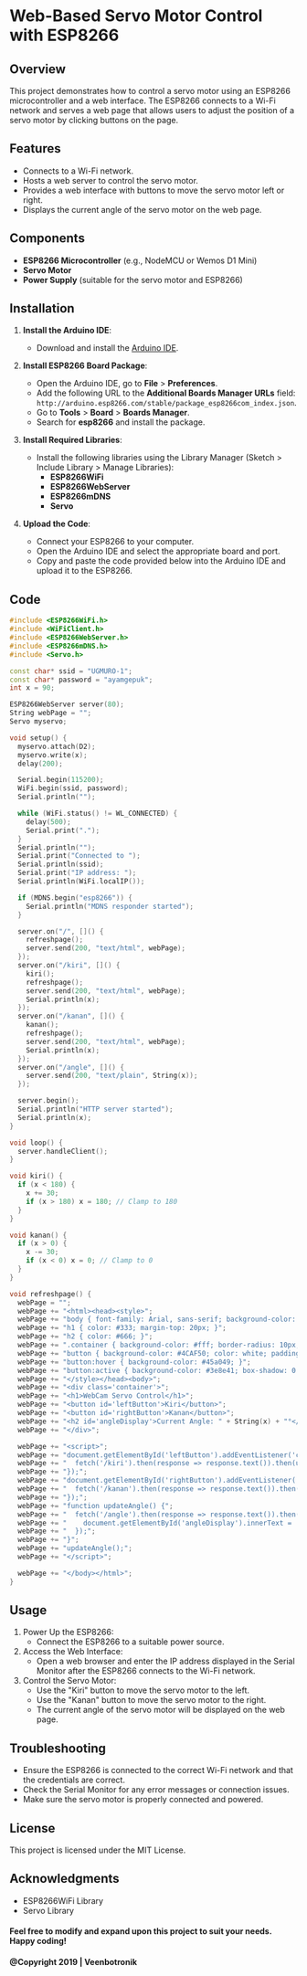 # Web-Based Servo Motor Control with ESP8266

## Overview

This project demonstrates how to control a servo motor using an ESP8266 microcontroller and a web interface. The ESP8266 connects to a Wi-Fi network and serves a web page that allows users to adjust the position of a servo motor by clicking buttons on the page.

## Features

- Connects to a Wi-Fi network.
- Hosts a web server to control the servo motor.
- Provides a web interface with buttons to move the servo motor left or right.
- Displays the current angle of the servo motor on the web page.

## Components

- **ESP8266 Microcontroller** (e.g., NodeMCU or Wemos D1 Mini)
- **Servo Motor**
- **Power Supply** (suitable for the servo motor and ESP8266)

## Installation

1. **Install the Arduino IDE**:

   - Download and install the [Arduino IDE](https://www.arduino.cc/en/software).

2. **Install ESP8266 Board Package**:

   - Open the Arduino IDE, go to **File** > **Preferences**.
   - Add the following URL to the **Additional Boards Manager URLs** field: `http://arduino.esp8266.com/stable/package_esp8266com_index.json`.
   - Go to **Tools** > **Board** > **Boards Manager**.
   - Search for **esp8266** and install the package.

3. **Install Required Libraries**:

   - Install the following libraries using the Library Manager (Sketch > Include Library > Manage Libraries):
     - **ESP8266WiFi**
     - **ESP8266WebServer**
     - **ESP8266mDNS**
     - **Servo**

4. **Upload the Code**:
   - Connect your ESP8266 to your computer.
   - Open the Arduino IDE and select the appropriate board and port.
   - Copy and paste the code provided below into the Arduino IDE and upload it to the ESP8266.

## Code

```cpp
#include <ESP8266WiFi.h>
#include <WiFiClient.h>
#include <ESP8266WebServer.h>
#include <ESP8266mDNS.h>
#include <Servo.h>

const char* ssid = "UGMURO-1";
const char* password = "ayamgepuk";
int x = 90;

ESP8266WebServer server(80);
String webPage = "";
Servo myservo;

void setup() {
  myservo.attach(D2);
  myservo.write(x);
  delay(200);

  Serial.begin(115200);
  WiFi.begin(ssid, password);
  Serial.println("");

  while (WiFi.status() != WL_CONNECTED) {
    delay(500);
    Serial.print(".");
  }
  Serial.println("");
  Serial.print("Connected to ");
  Serial.println(ssid);
  Serial.print("IP address: ");
  Serial.println(WiFi.localIP());

  if (MDNS.begin("esp8266")) {
    Serial.println("MDNS responder started");
  }

  server.on("/", []() {
    refreshpage();
    server.send(200, "text/html", webPage);
  });
  server.on("/kiri", []() {
    kiri();
    refreshpage();
    server.send(200, "text/html", webPage);
    Serial.println(x);
  });
  server.on("/kanan", []() {
    kanan();
    refreshpage();
    server.send(200, "text/html", webPage);
    Serial.println(x);
  });
  server.on("/angle", []() {
    server.send(200, "text/plain", String(x));
  });

  server.begin();
  Serial.println("HTTP server started");
  Serial.println(x);
}

void loop() {
  server.handleClient();
}

void kiri() {
  if (x < 180) {
    x += 30;
    if (x > 180) x = 180; // Clamp to 180
  }
}

void kanan() {
  if (x > 0) {
    x -= 30;
    if (x < 0) x = 0; // Clamp to 0
  }
}

void refreshpage() {
  webPage = "";
  webPage += "<html><head><style>";
  webPage += "body { font-family: Arial, sans-serif; background-color: #f0f0f5; margin: 0; padding: 0; text-align: center; }";
  webPage += "h1 { color: #333; margin-top: 20px; }";
  webPage += "h2 { color: #666; }";
  webPage += ".container { background-color: #fff; border-radius: 10px; box-shadow: 0 4px 8px rgba(0,0,0,0.1); margin: 20px auto; padding: 20px; width: 80%; max-width: 600px; }";
  webPage += "button { background-color: #4CAF50; color: white; padding: 15px 25px; font-size: 18px; margin: 10px; border: none; border-radius: 5px; cursor: pointer; box-shadow: 0 4px #999; transition: background-color 0.3s ease; }";
  webPage += "button:hover { background-color: #45a049; }";
  webPage += "button:active { background-color: #3e8e41; box-shadow: 0 2px #666; transform: translateY(4px); }";
  webPage += "</style></head><body>";
  webPage += "<div class='container'>";
  webPage += "<h1>WebCam Servo Control</h1>";
  webPage += "<button id='leftButton'>Kiri</button>";
  webPage += "<button id='rightButton'>Kanan</button>";
  webPage += "<h2 id='angleDisplay'>Current Angle: " + String(x) + "°</h2>";
  webPage += "</div>";

  webPage += "<script>";
  webPage += "document.getElementById('leftButton').addEventListener('click', function() {";
  webPage += "  fetch('/kiri').then(response => response.text()).then(updateAngle);";
  webPage += "});";
  webPage += "document.getElementById('rightButton').addEventListener('click', function() {";
  webPage += "  fetch('/kanan').then(response => response.text()).then(updateAngle);";
  webPage += "});";
  webPage += "function updateAngle() {";
  webPage += "  fetch('/angle').then(response => response.text()).then(angle => {";
  webPage += "    document.getElementById('angleDisplay').innerText = 'Current Angle: ' + angle + '°';";
  webPage += "  });";
  webPage += "}";
  webPage += "updateAngle();";
  webPage += "</script>";

  webPage += "</body></html>";
}
```

## Usage

1. Power Up the ESP8266:
   - Connect the ESP8266 to a suitable power source.
2. Access the Web Interface:
   - Open a web browser and enter the IP address displayed in the Serial Monitor after the ESP8266 connects to the Wi-Fi network.
3. Control the Servo Motor:
   - Use the "Kiri" button to move the servo motor to the left.
   - Use the "Kanan" button to move the servo motor to the right.
   - The current angle of the servo motor will be displayed on the web page.

## Troubleshooting

- Ensure the ESP8266 is connected to the correct Wi-Fi network and that the credentials are correct.
- Check the Serial Monitor for any error messages or connection issues.
- Make sure the servo motor is properly connected and powered.

## License

This project is licensed under the MIT License.

## Acknowledgments

- ESP8266WiFi Library
- Servo Library

#### Feel free to modify and expand upon this project to suit your needs. Happy coding!

#### @Copyright 2019 | Veenbotronik
